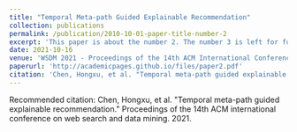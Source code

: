 ```yaml
---
title: "Temporal Meta-path Guided Explainable Recommendation"
collection: publications
permalink: /publication/2010-10-01-paper-title-number-2
excerpt: 'This paper is about the number 2. The number 3 is left for future work.'
date: 2021-10-16
venue: 'WSDM 2021 - Proceedings of the 14th ACM International Conference on Web Search and Data Mining'
paperurl: 'http://academicpages.github.io/files/paper2.pdf'
citation: 'Chen, Hongxu, et al. "Temporal meta-path guided explainable recommendation." Proceedings of the 14th ACM international conference on web search and data mining. 2021.'
---
```


<!---
This paper is about the number 2. The number 3 is left for future work.

[Download paper here](http://academicpages.github.io/files/paper2.pdf)
-->
Recommended citation: Chen, Hongxu, et al. "Temporal meta-path guided explainable recommendation." Proceedings of the 14th ACM international conference on web search and data mining. 2021.
